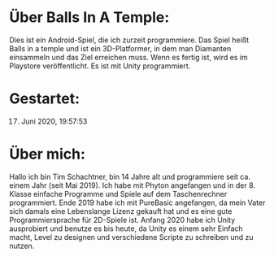 # Über Balls In A Temple:

Dies ist ein Android-Spiel, die ich zurzeit programmiere.
Das Spiel heißt Balls in a temple und ist ein 3D-Platformer,
in dem man Diamanten einsammeln und das Ziel erreichen muss.
Wenn es fertig ist, wird es im Playstore veröffentlicht.
Es ist mit Unity programmiert.

# Gestartet:

17. Juni 2020, 19:57:53

# Über mich:

Hallo ich bin Tim Schachtner, bin 14 Jahre alt und programmiere
seit ca. einem Jahr (seit Mai 2019). Ich habe mit Phyton angefangen
und in der 8. Klasse einfache Programme und Spiele auf dem
Taschenrechner programmiert. Ende 2019 habe ich mit PureBasic
angefangen, da mein Vater sich damals eine Lebenslange Lizenz
gekauft hat und es eine gute Programmiersprache für 2D-Spiele ist.
Anfang 2020 habe ich Unity ausprobiert und benutze es bis heute,
da Unity es einem sehr Einfach macht, Level zu designen und verschiedene
Scripte zu schreiben und zu nutzen.
